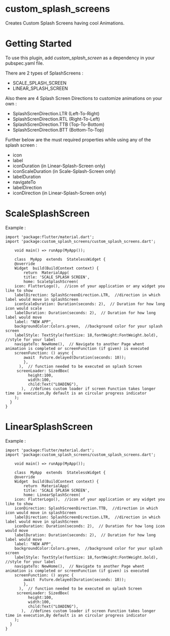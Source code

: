 
# custom_splash_screens
Creates Custom Splash Screens having cool Animations.

# Getting Started
To use this plugin, add *custom_splash_screen* as a dependency in your pubspec.yaml file.

There are  2 types of SplashScreens :
 - SCALE_SPLASH_SCREEN
 - LINEAR_SPLASH_SCREEN

Also there are 4 Splash Screen Directions to customize animations on your own :

 - SplashScrenDirection.LTR (Left-To-Right)
 - SplashScrenDirection.RTL (Right-To-Left)
 - SplashScrenDirection.TTB (Top-To-Bottom)
 - SplashScrenDirection.BTT (Bottom-To-Top)

Further below are the must required properties while using any of the splash screen : 

 - icon
 - label
 - iconDuration (in Linear-Splash-Screen only)
 - iconScaleDuration (in Scale-Splash-Screen only)
 - labelDuration
 - navigateTo
 - labelDirection
 - iconDirection (in Linear-Splash-Screen only)


# ScaleSplashScreen
Example : 

	import 'package:flutter/material.dart';  
	import 'package:custom_splash_screens/custom_splash_screens.dart';
        
        void main() => runApp(MyApp());  
       
	    class  MyApp  extends  StatelessWidget {
	    @override
	    Widget  build(BuildContext context) {
		    return  MaterialApp(
		    title: 'SCALE SPLASH SCREEN',
		    home: ScaleSplashScreen(
	    icon: FlutterLogo(),  //icon of your application or any widget you like to show
	    labelDirection: SplashScreenDirection.LTR,  //direction in which label would move in splashScreen
	    iconScaleDuration: Duration(seconds: 2),  // Duration for how long icon would scale
	    labelDuration: Duration(seconds: 2),  // Duration for how long label would move
	    label: "NEW APP",    
	    backgroundColor:Colors.green,  //background color for your splash screen
	    labelStyle: TextStyle(fontSize: 18,fontWeight:FontWeight.bold),  //style for your label
        navigateTo: NewHome(),  // Navigate to another Page whent animation is completed or screenFunction (if given) is executed
        screenFunction: () async {
		    await  Future.delayed(Duration(seconds: 10));
            },
          ),  // function needed to be executed on splash Screen
         screenLoader: SizedBox(
	          height:100,
	          width:100,
	          child:Text("LOADING"),
	       ),  //defines custom loader if screen Function takes longer time in execution,By default is an circular progress indicator
	    );
      }
    }
    
# LinearSplashScreen
Example : 

	import 'package:flutter/material.dart';  
	import 'package:custom_splash_screens/custom_splash_screens.dart';
        
        void main() => runApp(MyApp());  
       
	    class  MyApp  extends  StatelessWidget {
	    @override
	    Widget  build(BuildContext context) {
		    return  MaterialApp(
		    title: 'SCALE SPLASH SCREEN',
		    home: LinearSplashScreen(
	    icon: FlutterLogo(),  //icon of your application or any widget you like to show
	    iconDirection: SplashScreenDirection.TTB,  //direction in which icon would move in splashScreen
	    labelDirection: SplashScreenDirection.LTR,  //direction in which label would move in splashScreen
	    iconDuration: Duration(seconds: 2),  // Duration for how long icon would move
	    labelDuration: Duration(seconds: 2),  // Duration for how long label would move
	    label: "NEW APP",    
	    backgroundColor:Colors.green,  //background color for your splash screen
	    labelStyle: TextStyle(fontSize: 18,fontWeight:FontWeight.bold),  //style for your label
        navigateTo: NewHome(),  // Navigate to another Page whent animation is completed or screenFunction (if given) is executed
        screenFunction: () async {
		    await  Future.delayed(Duration(seconds: 10));
            },
          ),  // function needed to be executed on splash Screen
         screenLoader: SizedBox(
	          height:100,
	          width:100,
	          child:Text("LOADING"),
	       ),  //defines custom loader if screen Function takes longer time in execution,By default is an circular progress indicator
	    );
      }
    }
